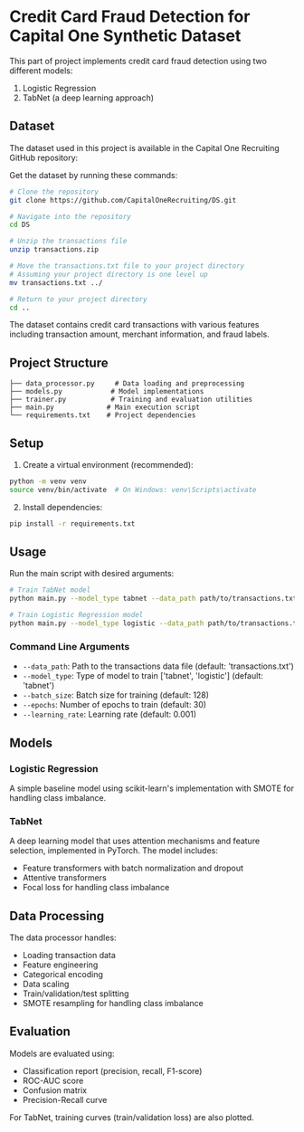 # Credit Card Fraud Detection for Capital One Synthetic Dataset

This part of project implements credit card fraud detection using two different models:
1. Logistic Regression
2. TabNet (a deep learning approach)

## Dataset

The dataset used in this project is available in the Capital One Recruiting GitHub repository:

Get the dataset by running these commands:
```bash
# Clone the repository
git clone https://github.com/CapitalOneRecruiting/DS.git

# Navigate into the repository
cd DS

# Unzip the transactions file
unzip transactions.zip

# Move the transactions.txt file to your project directory
# Assuming your project directory is one level up
mv transactions.txt ../

# Return to your project directory
cd ..
```

The dataset contains credit card transactions with various features including transaction amount, merchant information, and fraud labels.

## Project Structure

```
├── data_processor.py     # Data loading and preprocessing
├── models.py            # Model implementations
├── trainer.py           # Training and evaluation utilities
├── main.py             # Main execution script
└── requirements.txt    # Project dependencies
```

## Setup

1. Create a virtual environment (recommended):
```bash
python -m venv venv
source venv/bin/activate  # On Windows: venv\Scripts\activate
```

2. Install dependencies:
```bash
pip install -r requirements.txt
```

## Usage

Run the main script with desired arguments:

```bash
# Train TabNet model
python main.py --model_type tabnet --data_path path/to/transactions.txt --epochs 30 --batch_size 128 --learning_rate 0.001

# Train Logistic Regression model
python main.py --model_type logistic --data_path path/to/transactions.txt
```

### Command Line Arguments

- `--data_path`: Path to the transactions data file (default: 'transactions.txt')
- `--model_type`: Type of model to train ['tabnet', 'logistic'] (default: 'tabnet')
- `--batch_size`: Batch size for training (default: 128)
- `--epochs`: Number of epochs to train (default: 30)
- `--learning_rate`: Learning rate (default: 0.001)

## Models

### Logistic Regression
A simple baseline model using scikit-learn's implementation with SMOTE for handling class imbalance.

### TabNet
A deep learning model that uses attention mechanisms and feature selection, implemented in PyTorch. The model includes:
- Feature transformers with batch normalization and dropout
- Attentive transformers
- Focal loss for handling class imbalance

## Data Processing

The data processor handles:
- Loading transaction data
- Feature engineering
- Categorical encoding
- Data scaling
- Train/validation/test splitting
- SMOTE resampling for handling class imbalance

## Evaluation

Models are evaluated using:
- Classification report (precision, recall, F1-score)
- ROC-AUC score
- Confusion matrix
- Precision-Recall curve

For TabNet, training curves (train/validation loss) are also plotted.
